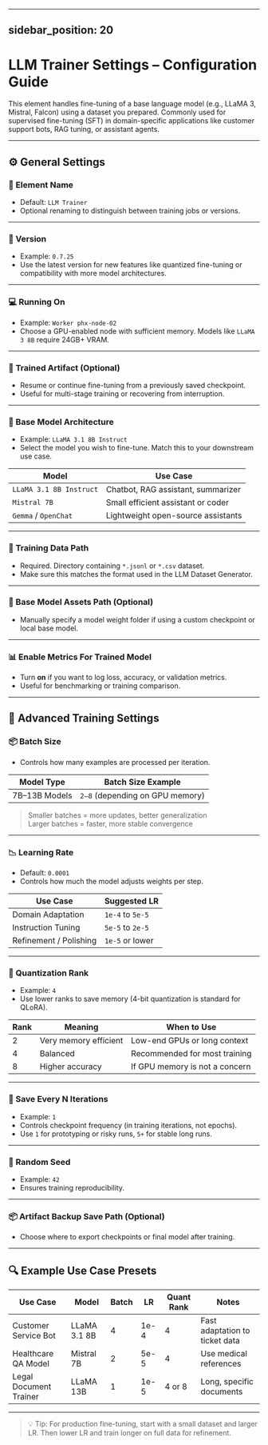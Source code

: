 
---
sidebar_position: 20
---
# LLM Trainer Settings – Configuration Guide

This element handles fine-tuning of a base language model (e.g., LLaMA 3, Mistral, Falcon) using a dataset you prepared. Commonly used for supervised fine-tuning (SFT) in domain-specific applications like customer support bots, RAG tuning, or assistant agents.

---

## ⚙️ General Settings

### 🔹 Element Name
- Default: `LLM Trainer`
- Optional renaming to distinguish between training jobs or versions.

---

### 🔢 Version
- Example: `0.7.25`
- Use the latest version for new features like quantized fine-tuning or compatibility with more model architectures.

---

### 💻 Running On
- Example: `Worker phx-node-02`
- Choose a GPU-enabled node with sufficient memory. Models like `LLaMA 3 8B` require 24GB+ VRAM.

---

### 🧠 Trained Artifact (Optional)
- Resume or continue fine-tuning from a previously saved checkpoint.
- Useful for multi-stage training or recovering from interruption.

---

### 🧬 Base Model Architecture
- Example: `LLaMA 3.1 8B Instruct`
- Select the model you wish to fine-tune. Match this to your downstream use case.

| Model                       | Use Case                                  |
|----------------------------|--------------------------------------------|
| `LLaMA 3.1 8B Instruct`     | Chatbot, RAG assistant, summarizer        |
| `Mistral 7B`                | Small efficient assistant or coder        |
| `Gemma` / `OpenChat`        | Lightweight open-source assistants         |

---

### 📂 Training Data Path
- Required. Directory containing `*.jsonl` or `*.csv` dataset.
- Make sure this matches the format used in the LLM Dataset Generator.

---

### 📁 Base Model Assets Path (Optional)
- Manually specify a model weight folder if using a custom checkpoint or local base model.

---

### 📊 Enable Metrics For Trained Model
- Turn **on** if you want to log loss, accuracy, or validation metrics.
- Useful for benchmarking or training comparison.

---

## 🧪 Advanced Training Settings

### 📦 Batch Size
- Controls how many examples are processed per iteration.

| Model Type     | Batch Size Example |
|----------------|--------------------|
| 7B–13B Models  | `2–8` (depending on GPU memory) |

> Smaller batches = more updates, better generalization  
> Larger batches = faster, more stable convergence

---

### 📉 Learning Rate
- Default: `0.0001`
- Controls how much the model adjusts weights per step.

| Use Case               | Suggested LR     |
|------------------------|------------------|
| Domain Adaptation      | `1e-4` to `5e-5`  |
| Instruction Tuning     | `5e-5` to `2e-5`  |
| Refinement / Polishing | `1e-5` or lower   |

---

### 🧮 Quantization Rank
- Example: `4`
- Use lower ranks to save memory (4-bit quantization is standard for QLoRA).

| Rank | Meaning              | When to Use                        |
|------|----------------------|-------------------------------------|
| 2    | Very memory efficient| Low-end GPUs or long context        |
| 4    | Balanced             | Recommended for most training       |
| 8    | Higher accuracy      | If GPU memory is not a concern      |

---

### 💾 Save Every N Iterations
- Example: `1`
- Controls checkpoint frequency (in training iterations, not epochs).
- Use `1` for prototyping or risky runs, `5+` for stable long runs.

---

### 🎲 Random Seed
- Example: `42`
- Ensures training reproducibility.

---

### 📦 Artifact Backup Save Path (Optional)
- Choose where to export checkpoints or final model after training.

---

## 🔍 Example Use Case Presets

| Use Case              | Model             | Batch | LR     | Quant Rank | Notes                          |
|-----------------------|-------------------|-------|--------|------------|--------------------------------|
| Customer Service Bot  | LLaMA 3.1 8B      | 4     | 1e-4   | 4          | Fast adaptation to ticket data |
| Healthcare QA Model   | Mistral 7B        | 2     | 5e-5   | 4          | Use medical references         |
| Legal Document Trainer| LLaMA 13B         | 1     | 1e-5   | 4 or 8      | Long, specific documents       |

---

> 💡 Tip: For production fine-tuning, start with a small dataset and larger LR. Then lower LR and train longer on full data for refinement.